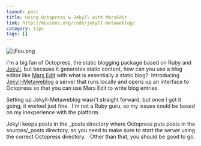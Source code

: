 ```yaml
---
layout: post
title: Using Octopress & Jekyll with MarsEdit
link: http://movieos.org/code/jekyll-metaweblog/
category: tips
tags: []
---
```


<p><img title="ijFeu.png" src="http://i.imgur.com/ijFeu.png" border="0" alt="ijFeu.png" /></p>
<p>I'm a big fan of Octopress, the static blogging package based on Ruby and <a href="http://jekyllrb.com/">Jekyll</a>, but because it generates static content, how can you use a blog editor like <a href="http://www.red-sweater.com/marsedit/">Mars Edit</a> with what is essentially a static blog?  Introducing <a href="http://movieos.org/code/jekyll-metaweblog/">Jekyll-Metaweblog</a> a server that runs locally and opens up an interface to Octopress so that you can use Mars Edit to write blog entries.</p>
<p>Setting up Jekyll-Metaweblog wasn't straight forward, but once I got it going, it worked just fine.  I'm not a Ruby guru, so my issues could be based on my inexperience with the platform.</p>
<p>Jekyll keeps posts in the _posts directory where Octopress puts posts in the sources/_posts directory, so you need to make sure to start the server using the correct Octopress directory.   Other than that, you should be good to go.</p>
